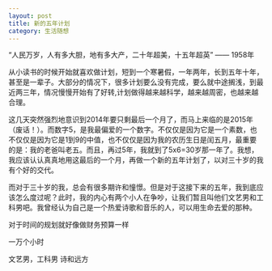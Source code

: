 ```yaml
---
layout: post
title: 新的五年计划
category: 生活随想
---
```


“人民万岁，人有多大胆，地有多大产，二十年超美，十五年超英” —— 1958年

从小读书的时候开始就喜欢做计划，短到一个寒暑假，一年两年，长到五年十年，甚至是一辈子。大部分的情况下，很多计划要么没有完成，要么就中途搁浅，到最近两三年，情况慢慢开始有了好转,计划做得越来越科学，越来越周密，也越来越合理。

这几天突然强烈地意识到2014年要只剩最后一个月了，而马上来临的是2015年（废话！）。而数字5，是我最偏爱的一个数字。不仅仅是因为它是一个素数，也不仅仅是因为它是1到9的中值，也不仅仅是因为我的农历生日是闰五月，最重要的是：我的老爸叫老五。而且，再过5年，我就到了5x6=30岁那一年了。我想，我应该认认真真地用这最后的一个月，再做一个新的五年计划了，以对三十岁的我有个好的交代。

而对于三十岁的我，总会有很多期许和憧憬。但是对于这接下来的五年，我到底应该怎么度过呢？此时，我的内心有两个小人在争吵，让我们暂且叫他们文艺男和工科男吧。我曾经认为自己是一个热爱诗歌和音乐的人，可以用生命去爱的那种。


对于时间的规划就好像做财务预算一样

一万个小时

文艺男，工科男 诗和远方
